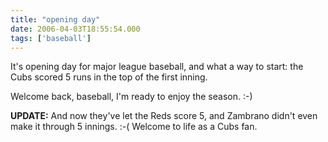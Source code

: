 ```yaml
---
title: "opening day"
date: 2006-04-03T18:55:54.000
tags: ['baseball']
---
```


It's opening day for major league baseball, and what a way to start: the Cubs scored 5 runs in the top of the first inning.

Welcome back, baseball, I'm ready to enjoy the season. :-)

**UPDATE:** And now they've let the Reds score 5, and Zambrano didn't even make it through 5 innings. :-( Welcome to life as a Cubs fan.
